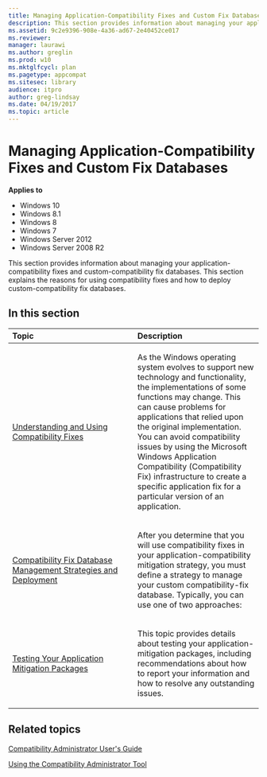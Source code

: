 ```yaml
---
title: Managing Application-Compatibility Fixes and Custom Fix Databases (Windows 10)
description: This section provides information about managing your application-compatibility fixes and custom-compatibility fix databases. This section explains the reasons for using compatibility fixes and how to deploy custom-compatibility fix databases.
ms.assetid: 9c2e9396-908e-4a36-ad67-2e40452ce017
ms.reviewer: 
manager: laurawi
ms.author: greglin
ms.prod: w10
ms.mktglfcycl: plan
ms.pagetype: appcompat
ms.sitesec: library
audience: itproauthor: greg-lindsay
ms.date: 04/19/2017
ms.topic: article
---
```


# Managing Application-Compatibility Fixes and Custom Fix Databases


**Applies to**

-   Windows 10
-   Windows 8.1
-   Windows 8
-   Windows 7
-   Windows Server 2012
-   Windows Server 2008 R2

This section provides information about managing your application-compatibility fixes and custom-compatibility fix databases. This section explains the reasons for using compatibility fixes and how to deploy custom-compatibility fix databases.

## In this section


<table>
<colgroup>
<col width="50%" />
<col width="50%" />
</colgroup>
<thead>
<tr class="header">
<th align="left">Topic</th>
<th align="left">Description</th>
</tr>
</thead>
<tbody>
<tr class="odd">
<td align="left"><p><a href="understanding-and-using-compatibility-fixes.md" data-raw-source="[Understanding and Using Compatibility Fixes](understanding-and-using-compatibility-fixes.md)">Understanding and Using Compatibility Fixes</a></p></td>
<td align="left"><p>As the Windows operating system evolves to support new technology and functionality, the implementations of some functions may change. This can cause problems for applications that relied upon the original implementation. You can avoid compatibility issues by using the Microsoft Windows Application Compatibility (Compatibility Fix) infrastructure to create a specific application fix for a particular version of an application.</p></td>
</tr>
<tr class="even">
<td align="left"><p><a href="compatibility-fix-database-management-strategies-and-deployment.md" data-raw-source="[Compatibility Fix Database Management Strategies and Deployment](compatibility-fix-database-management-strategies-and-deployment.md)">Compatibility Fix Database Management Strategies and Deployment</a></p></td>
<td align="left"><p>After you determine that you will use compatibility fixes in your application-compatibility mitigation strategy, you must define a strategy to manage your custom compatibility-fix database. Typically, you can use one of two approaches:</p></td>
</tr>
<tr class="odd">
<td align="left"><p><a href="testing-your-application-mitigation-packages.md" data-raw-source="[Testing Your Application Mitigation Packages](testing-your-application-mitigation-packages.md)">Testing Your Application Mitigation Packages</a></p></td>
<td align="left"><p>This topic provides details about testing your application-mitigation packages, including recommendations about how to report your information and how to resolve any outstanding issues.</p></td>
</tr>
</tbody>
</table>

 

## Related topics
[Compatibility Administrator User's Guide](compatibility-administrator-users-guide.md)

[Using the Compatibility Administrator Tool](using-the-compatibility-administrator-tool.md)
